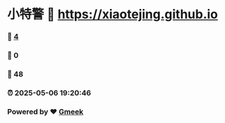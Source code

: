 # 小特警 :link: https://xiaotejing.github.io 
### :page_facing_up: [4](https://xiaotejing.github.io/tag.html) 
### :speech_balloon: 0 
### :hibiscus: 48 
### :alarm_clock: 2025-05-06 19:20:46 
### Powered by :heart: [Gmeek](https://github.com/Meekdai/Gmeek)
